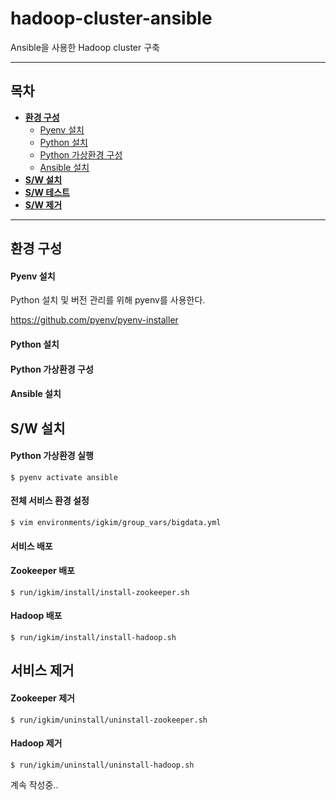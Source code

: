# hadoop-cluster-ansible
Ansible을 사용한 Hadoop cluster 구축

---

## 목차

* **[환경 구성](#환경-구성)**
  * [Pyenv 설치](#pyenv-설치)
  * [Python 설치](#python-설치)
  * [Python 가상환경 구성](#python-가상환경-구성)
  * [Ansible 설치](#ansible-설치)
* **[S/W 설치]()**
* **[S/W 테스트]()**
* **[S/W 제거]()**

---

## 환경 구성

#### Pyenv 설치

Python 설치 및 버전 관리를 위해 pyenv를 사용한다.

https://github.com/pyenv/pyenv-installer

#### Python 설치

#### Python 가상환경 구성

#### Ansible 설치

## S/W 설치

#### Python 가상환경 실행
```
$ pyenv activate ansible
```

#### 전체 서비스 환경 설정
```
$ vim environments/igkim/group_vars/bigdata.yml
```

#### 서비스 배포

#### Zookeeper 배포
```
$ run/igkim/install/install-zookeeper.sh
```

#### Hadoop 배포
```
$ run/igkim/install/install-hadoop.sh
```

## 서비스 제거

#### Zookeeper 제거
```
$ run/igkim/uninstall/uninstall-zookeeper.sh
```

#### Hadoop 제거
```
$ run/igkim/uninstall/uninstall-hadoop.sh
```

계속 작성중..
